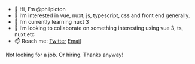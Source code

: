 - 👋 Hi, I’m @philpicton
- 👀 I’m interested in vue, nuxt, js, typescript, css and front end generally. 
- 🌱 I’m currently learning nuxt 3
- 💞️ I’m looking to collaborate on something interesting using vue 3, ts, nuxt etc
- 📫 Reach me: [Twitter](https://twitter.com/YarnAdd) [Email](hi@philpicton.dev)

Not looking for a job. Or hiring. Thanks anyway!
